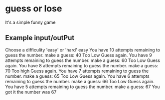 
# guess or lose

It's a simple funny game

## Example input/outPut


Choose a difficulity 'easy' or 'hard' easy
You have 10 attempts remaining to guess the number.
make a guess: 40
Too Low
Guess again.
You have 9 attempts remaining to guess the number.
make a guess: 60
Too Low
Guess again.
You have 8 attempts remaining to guess the number.
make a guess: 70
Too high
Guess again.
You have 7 attempts remaining to guess the number.
make a guess: 65
Too Low
Guess again.
You have 6 attempts remaining to guess the number.
make a guess: 66
Too Low
Guess again.
You have 5 attempts remaining to guess the number.
make a guess: 67
You got it the number was 67
